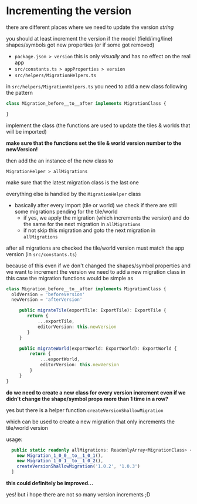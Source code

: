 # Incrementing the version

there are different places where we need to update the version *string*

you should at least increment the version if the model (field/img/line) shapes/symbols got new properties (or if some got removed)

- `package.json > version` this is only *visually* and has no effect on the real app
- `src/constants.ts > appProperties > version`
- `src/helpers/MigrationHelpers.ts`

in `src/helpers/MigrationHelpers.ts` you need to add a new class following the pattern

```ts
class Migration_before__to__after implements MigrationClass {

}
```

implement the class (the functions are used to update the tiles & worlds that will be imported)

**make sure that the functions set the tile & world version number to the newVersion!**

then add the an instance of the new class to

`MigrationHelper > allMigrations`

make sure that the latest migration class is the last one

everything else is handled by the `MigrationHelper` class


- basically after every import (tile or world) we check if there are still some migrations pending for the tile/world
	- if yes, we apply the migration (which increments the version) and do the same for the next migration in `allMigrations`
	- if not skip this migration and goto the next migration in `allMigrations`


after all migrations are checked the tile/world version must match the app version (in `src/constants.ts`)


because of this even if we don't changed the shapes/symbol properties and we want to increment the version we need to add a new migration class
in this case the migration functions would be simple as

```ts
class Migration_before__to__after implements MigrationClass {
  oldVersion = 'beforeVersion'
  newVersion = 'afterVersion'

	 public migrateTile(exportTile: ExportTile): ExportTile {
		return {
			...exportTile,
			editorVersion: this.newVersion
		}
	 }

	 public migrateWorld(exportWorld: ExportWorld): ExportWorld {
		 return {
			 ...exportWorld,
			 editorVersion: this.newVersion
		 }
	 }
}
```

**do we need to create a new class for every version increment even if we didn't change the shape/symbol props more than 1 time in a row?**

yes but there is a helper function `createVersionShallowMigration`

which can be used to create a new migration that only increments the tile/world version

usage:

```ts
  public static readonly allMigrations: ReadonlyArray<MigrationClass> = [
    new Migration_1_0_0__to__1_0_1(),
    new Migration_1_0_1__to__1_0_2(),
    createVersionShallowMigration('1.0.2', '1.0.3')
  ]
```

**this could definitely be improved...**

yes! but i hope there are not so many version increments ;D
